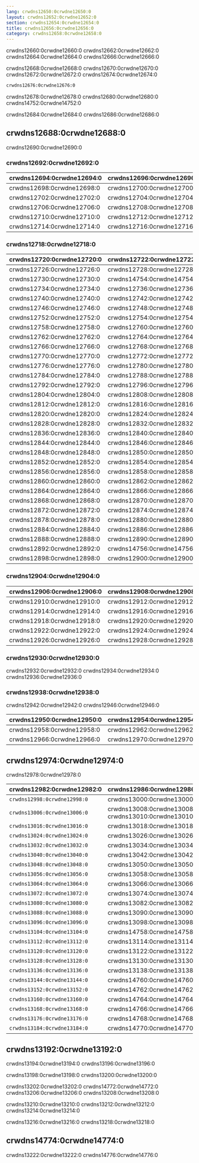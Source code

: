 ```yaml
---
lang: crwdns12650:0crwdne12650:0
layout: crwdns12652:0crwdne12652:0
section: crwdns12654:0crwdne12654:0
title: crwdns12656:0crwdne12656:0
category: crwdns12658:0crwdne12658:0
---
```


crwdns12660:0crwdne12660:0 crwdns12662:0crwdne12662:0 crwdns12664:0crwdne12664:0 crwdns12666:0crwdne12666:0

crwdns12668:0crwdne12668:0 crwdns12670:0crwdne12670:0 crwdns12672:0crwdne12672:0 crwdns12674:0crwdne12674:0
```bash
crwdns12676:0crwdne12676:0
```
crwdns12678:0crwdne12678:0 crwdns12680:0crwdne12680:0 crwdns14752:0crwdne14752:0

crwdns12684:0crwdne12684:0 crwdns12686:0crwdne12686:0

## crwdns12688:0crwdne12688:0

crwdns12690:0crwdne12690:0

### crwdns12692:0crwdne12692:0
| crwdns12694:0crwdne12694:0 | crwdns12696:0crwdne12696:0 |
| -------------------------- | -------------------------- |
| crwdns12698:0crwdne12698:0 | crwdns12700:0crwdne12700:0 |
| crwdns12702:0crwdne12702:0 | crwdns12704:0crwdne12704:0 |
| crwdns12706:0crwdne12706:0 | crwdns12708:0crwdne12708:0 |
| crwdns12710:0crwdne12710:0 | crwdns12712:0crwdne12712:0 |
| crwdns12714:0crwdne12714:0 | crwdns12716:0crwdne12716:0 |

### crwdns12718:0crwdne12718:0
| crwdns12720:0crwdne12720:0 | crwdns12722:0crwdne12722:0 | crwdns12724:0crwdne12724:0 |
| -------------------------- | -------------------------- | -------------------------- |
| crwdns12726:0crwdne12726:0 | crwdns12728:0crwdne12728:0 |                            |
| crwdns12730:0crwdne12730:0 | crwdns14754:0crwdne14754:0 |                            |
| crwdns12734:0crwdne12734:0 | crwdns12736:0crwdne12736:0 | crwdns12738:0crwdne12738:0 |
| crwdns12740:0crwdne12740:0 | crwdns12742:0crwdne12742:0 | crwdns12744:0crwdne12744:0 |
| crwdns12746:0crwdne12746:0 | crwdns12748:0crwdne12748:0 | crwdns12750:0crwdne12750:0 |
| crwdns12752:0crwdne12752:0 | crwdns12754:0crwdne12754:0 | crwdns12756:0crwdne12756:0 |
| crwdns12758:0crwdne12758:0 | crwdns12760:0crwdne12760:0 |                            |
| crwdns12762:0crwdne12762:0 | crwdns12764:0crwdne12764:0 |                            |
| crwdns12766:0crwdne12766:0 | crwdns12768:0crwdne12768:0 |                            |
| crwdns12770:0crwdne12770:0 | crwdns12772:0crwdne12772:0 |                            |
| crwdns12776:0crwdne12776:0 | crwdns12780:0crwdne12780:0 |                            |
| crwdns12784:0crwdne12784:0 | crwdns12788:0crwdne12788:0 |                            |
| crwdns12792:0crwdne12792:0 | crwdns12796:0crwdne12796:0 | crwdns12800:0crwdne12800:0 |
| crwdns12804:0crwdne12804:0 | crwdns12808:0crwdne12808:0 |                            |
| crwdns12812:0crwdne12812:0 | crwdns12816:0crwdne12816:0 |                            |
| crwdns12820:0crwdne12820:0 | crwdns12824:0crwdne12824:0 |                            |
| crwdns12828:0crwdne12828:0 | crwdns12832:0crwdne12832:0 |                            |
| crwdns12836:0crwdne12836:0 | crwdns12840:0crwdne12840:0 |                            |
| crwdns12844:0crwdne12844:0 | crwdns12846:0crwdne12846:0 |                            |
| crwdns12848:0crwdne12848:0 | crwdns12850:0crwdne12850:0 |                            |
| crwdns12852:0crwdne12852:0 | crwdns12854:0crwdne12854:0 |                            |
| crwdns12856:0crwdne12856:0 | crwdns12858:0crwdne12858:0 |                            |
| crwdns12860:0crwdne12860:0 | crwdns12862:0crwdne12862:0 |                            |
| crwdns12864:0crwdne12864:0 | crwdns12866:0crwdne12866:0 |                            |
| crwdns12868:0crwdne12868:0 | crwdns12870:0crwdne12870:0 |                            |
| crwdns12872:0crwdne12872:0 | crwdns12874:0crwdne12874:0 | crwdns12876:0crwdne12876:0 |
| crwdns12878:0crwdne12878:0 | crwdns12880:0crwdne12880:0 | crwdns12882:0crwdne12882:0 |
| crwdns12884:0crwdne12884:0 | crwdns12886:0crwdne12886:0 |                            |
| crwdns12888:0crwdne12888:0 | crwdns12890:0crwdne12890:0 |                            |
| crwdns12892:0crwdne12892:0 | crwdns14756:0crwdne14756:0 | crwdns12896:0crwdne12896:0 |
| crwdns12898:0crwdne12898:0 | crwdns12900:0crwdne12900:0 | crwdns12902:0crwdne12902:0 |

### crwdns12904:0crwdne12904:0
| crwdns12906:0crwdne12906:0 | crwdns12908:0crwdne12908:0 |
| -------------------------- | -------------------------- |
| crwdns12910:0crwdne12910:0 | crwdns12912:0crwdne12912:0 |
| crwdns12914:0crwdne12914:0 | crwdns12916:0crwdne12916:0 |
| crwdns12918:0crwdne12918:0 | crwdns12920:0crwdne12920:0 |
| crwdns12922:0crwdne12922:0 | crwdns12924:0crwdne12924:0 |
| crwdns12926:0crwdne12926:0 | crwdns12928:0crwdne12928:0 |

### crwdns12930:0crwdne12930:0

crwdns12932:0crwdne12932:0 crwdns12934:0crwdne12934:0 crwdns12936:0crwdne12936:0

### crwdns12938:0crwdne12938:0

crwdns12942:0crwdne12942:0 crwdns12946:0crwdne12946:0

| crwdns12950:0crwdne12950:0 | crwdns12954:0crwdne12954:0 |
| -------------------------- | -------------------------- |
| crwdns12958:0crwdne12958:0 | crwdns12962:0crwdne12962:0 |
| crwdns12966:0crwdne12966:0 | crwdns12970:0crwdne12970:0 |

## crwdns12974:0crwdne12974:0

crwdns12978:0crwdne12978:0

| crwdns12982:0crwdne12982:0   | crwdns12986:0crwdne12986:0                            | crwdns12990:0crwdne12990:0 | crwdns12994:0crwdne12994:0 |
| ---------------------------- | ----------------------------------------------------- | -------------------------- | -------------------------- |
| `crwdns12998:0crwdne12998:0` | crwdns13000:0crwdne13000:0                            | crwdns13002:0crwdne13002:0 | crwdns13004:0crwdne13004:0 |
| `crwdns13006:0crwdne13006:0` | crwdns13008:0crwdne13008:0 crwdns13010:0crwdne13010:0 | crwdns13012:0crwdne13012:0 | crwdns13014:0crwdne13014:0 |
| `crwdns13016:0crwdne13016:0` | crwdns13018:0crwdne13018:0                            | crwdns13020:0crwdne13020:0 | crwdns13022:0crwdne13022:0 |
| `crwdns13024:0crwdne13024:0` | crwdns13026:0crwdne13026:0                            | crwdns13028:0crwdne13028:0 | crwdns13030:0crwdne13030:0 |
| `crwdns13032:0crwdne13032:0` | crwdns13034:0crwdne13034:0                            | crwdns13036:0crwdne13036:0 | crwdns13038:0crwdne13038:0 |
| `crwdns13040:0crwdne13040:0` | crwdns13042:0crwdne13042:0                            | crwdns13044:0crwdne13044:0 | crwdns13046:0crwdne13046:0 |
| `crwdns13048:0crwdne13048:0` | crwdns13050:0crwdne13050:0                            | crwdns13052:0crwdne13052:0 | crwdns13054:0crwdne13054:0 |
| `crwdns13056:0crwdne13056:0` | crwdns13058:0crwdne13058:0                            | crwdns13060:0crwdne13060:0 | crwdns13062:0crwdne13062:0 |
| `crwdns13064:0crwdne13064:0` | crwdns13066:0crwdne13066:0                            | crwdns13068:0crwdne13068:0 | crwdns13070:0crwdne13070:0 |
| `crwdns13072:0crwdne13072:0` | crwdns13074:0crwdne13074:0                            | crwdns13076:0crwdne13076:0 | crwdns13078:0crwdne13078:0 |
| `crwdns13080:0crwdne13080:0` | crwdns13082:0crwdne13082:0                            | crwdns13084:0crwdne13084:0 | crwdns13086:0crwdne13086:0 |
| `crwdns13088:0crwdne13088:0` | crwdns13090:0crwdne13090:0                            | crwdns13092:0crwdne13092:0 | crwdns13094:0crwdne13094:0 |
| `crwdns13096:0crwdne13096:0` | crwdns13098:0crwdne13098:0                            | crwdns13100:0crwdne13100:0 | crwdns13102:0crwdne13102:0 |
| `crwdns13104:0crwdne13104:0` | crwdns14758:0crwdne14758:0                            | crwdns13108:0crwdne13108:0 | crwdns13110:0crwdne13110:0 |
| `crwdns13112:0crwdne13112:0` | crwdns13114:0crwdne13114:0                            | crwdns13116:0crwdne13116:0 | crwdns13118:0crwdne13118:0 |
| `crwdns13120:0crwdne13120:0` | crwdns13122:0crwdne13122:0                            | crwdns13124:0crwdne13124:0 | crwdns13126:0crwdne13126:0 |
| `crwdns13128:0crwdne13128:0` | crwdns13130:0crwdne13130:0                            | crwdns13132:0crwdne13132:0 | crwdns13134:0crwdne13134:0 |
| `crwdns13136:0crwdne13136:0` | crwdns13138:0crwdne13138:0                            | crwdns13140:0crwdne13140:0 | crwdns13142:0crwdne13142:0 |
| `crwdns13144:0crwdne13144:0` | crwdns14760:0crwdne14760:0                            | crwdns13148:0crwdne13148:0 | crwdns13150:0crwdne13150:0 |
| `crwdns13152:0crwdne13152:0` | crwdns14762:0crwdne14762:0                            | crwdns13156:0crwdne13156:0 | crwdns13158:0crwdne13158:0 |
| `crwdns13160:0crwdne13160:0` | crwdns14764:0crwdne14764:0                            | crwdns13164:0crwdne13164:0 | crwdns13166:0crwdne13166:0 |
| `crwdns13168:0crwdne13168:0` | crwdns14766:0crwdne14766:0                            | crwdns13172:0crwdne13172:0 | crwdns13174:0crwdne13174:0 |
| `crwdns13176:0crwdne13176:0` | crwdns14768:0crwdne14768:0                            | crwdns13180:0crwdne13180:0 | crwdns13182:0crwdne13182:0 |
| `crwdns13184:0crwdne13184:0` | crwdns14770:0crwdne14770:0                            | crwdns13188:0crwdne13188:0 | crwdns13190:0crwdne13190:0 |

## crwdns13192:0crwdne13192:0

crwdns13194:0crwdne13194:0 crwdns13196:0crwdne13196:0

crwdns13198:0crwdne13198:0 crwdns13200:0crwdne13200:0

crwdns13202:0crwdne13202:0 crwdns14772:0crwdne14772:0 crwdns13206:0crwdne13206:0 crwdns13208:0crwdne13208:0

crwdns13210:0crwdne13210:0 crwdns13212:0crwdne13212:0 crwdns13214:0crwdne13214:0

crwdns13216:0crwdne13216:0 crwdns13218:0crwdne13218:0

## crwdns14774:0crwdne14774:0

crwdns13222:0crwdne13222:0 crwdns14776:0crwdne14776:0
